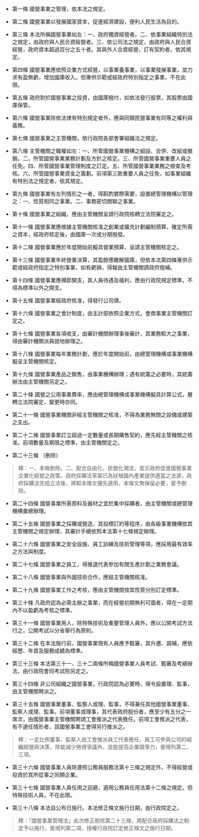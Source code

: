 * 第一條 國營事業之管理，依本法之規定。

* 第二條 國營事業以發展國家資本，促進經濟建設，便利人民生活為目的。

* 第三條 本法所稱國營事業如左：一、政府獨資經營者。二、依事業組織特別法之規定，由政府與人民合資經營者。三、依公司法之規定，由政府與人民合資經營，政府資本超過百分之五十者。其與外人合資經營，訂有契約者，依其規定。

* 第四條 國營事業應依照企業方式經營，以事業養事業，以事業發展事業，並力求有盈無虧，增加國庫收入。但專供示範或經政府特別指定之事業，不在此限。

* 第五條 政府對於國營事業之投資，由國庫撥付，如依法發行股票，其股票由國庫保管。

* 第六條 國營事業除依法律有特別規定者外，應與同類民營事業有同等之權利與義務。

* 第七條 國營事業之主管機關，依行政院各部會署組織法之規定。

* 第八條 主管機關之職權如左：一、所管國營事業機構之組設、合併、改組或撤銷。二、所管國營事業業務計劃及方針之核定。三、所管國營事業重要人員之任免。四、所管國營事業管理制度之訂定。五、所管國營事業業務之檢查及考核。六、所管國營事業資金之籌劃。前項第三款重要人員之任免，如事業組織有特別法之規定者，依其規定。

* 第九條 國營事業有左列情形之一者，得斟酌實際需要，設置總管理機構以管理之：一、性質相同之事業。二、事務密切關聯之事業。

* 第十條 國營事業之組織，應由主管機關呈請行政院核轉立法院審定之。

* 第十一條 國營事業應根據主管機關核准之創業或擴充計劃編制預算，確定所需之資本，經政府核定後，由國庫一次或分期撥發。

* 第十二條 國營事業應於年度開始前擬具營業預算，呈請主管機關核定之。

* 第十三條 國營事業年終營業決算，其盈餘應繳解國庫，但依本法第四條專供示範或經政府指定之特別事業，如有虧損，得報由主管機關請政府撥補。

* 第十四條 國營事業應撙節開支，其人員待遇及福利，應由行政院規定標準，不得為標準以外之開支。

* 第十五條 國營事業經政府核准，得發行公司債。

* 第十六條 國營事業之會計制度，由主計部依照企業方式，會商事業主管機關訂定之。

* 第十七條 國營事業各項收支，由審計機關辦理事後審計，其業務較大之事業，得由審計機關派員就地辦理之。

* 第十八條 國營事業每年業務計劃，應於年度開始前，由總管理機構或事業機構擬呈主管機關核定。

* 第十九條 國營事業產品之銷售，由事業機構辦理；遇有統籌之必要時，其統籌辦法由主管機關另定之。

* 第二十條 國營之公用事業費率，應由總管理機構或事業機構擬具計算公式，層轉立法院審定，變更時亦同。

* 第二十一條 國營事業機關非經主管機關之核准，不得為業務無關之設備或建築之支出。

* 第二十二條 國營事業訂立超過一定數量或長期購售契約，應先經主管機關之核准。前項數量及期限之標準，由主管機關定之。

* 第二十三條 （刪除）

> 釋：一、本條刪除。二、配合自由化、民營化潮流，宣示政府促進國營事業企業化經營之政策。政府採購法草案已為扶植國內產業提供適當之法源，政府採購法完成立法後，將較本條文優先適用，本條文無保留必要，爰予刪除。

* 第二十四條 國營事業所需原料及器材之宜於集中採購者，由主管機關或總管理機構彙總辦理。

* 第二十五條 國營事業之採購或營造，其投標訂約等程序，由各級事業機構依其主管機關之規定辦理，其審計手續依照本法第十七條規定辦理。

* 第二十六條 國營事業之安全設施、員工訓練及技術管理等項，應採用最有效率之方法與制度。

* 第二十七條 國營事業之員工，得推選代表參加有關生產計劃之業務會議。

* 第二十八條 國營事業與外國技術合作，應經主管機關核准。

* 第二十九條 國營事業工作之考核，應由主管機關按其性質分別訂定標準。

* 第三十條 凡政府認為必需主辦之事業，而在經營初期無利可圖者，得在一定期內不以盈虧為考核之標準。

* 第三十一條 國營事業用人，除特殊技術及重要管理人員外，應以公開考試方法行之，公開考試以分省舉行為原則。

* 第三十二條 在本法施行前，國營事業現有人員應予甄審，其升遷、調補，應依經歷、年資及服務成績為標準。

* 第三十三條 本法第三十一、三十二兩條所稱國營事業人員考試、甄審及考績辦法，由行政院會同考試院另定之。

* 第三十四條 非公司組織之國營事業，行政院認為必要時，得令設置理、監事，由主管機關聘派之。

* 第三十五條 國營事業董事、監察人或理、監事，不得兼任其他國營事業董事、監察人或理、監事。前項董事或理事，其代表政府股份者，應至少有五分之一席次，由國營事業主管機關聘請工會推派之代表擔任。前項工會推派之代表，有不適任情形者，該國營事業工會得另行推派之。

> 釋：一定比例董事、監察人由工會推派員工代表擔任，員工可參與公司的組織經營與決策，除能減少勞資爭議外，並能提高企業競爭力，爰增列第二、三項。

* 第三十六條 國營事業人員除遵照公務員服務法第十三條之規定外，不得經營或投資於其所從事之同類企業。

* 第三十七條 國營事業人員任用之迴避，適用公務員任用法第十二條之規定。但特殊技術人員，不在此限。

* 第三十八條 本法自公布日施行。本法修正條文施行日期，由行政院定之。

> 釋：「國營事業管理法」此次修正刪除第二十三條，將配合政府採購法之制定予以施行，爰增列第二項，授權行政院訂定修正條文之施行日期。

